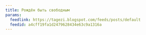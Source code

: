 ```yaml
---
title: Рождён быть свободным
params:
  feedlink: https://tagezi.blogspot.com/feeds/posts/default
  feedid: a4cff19fa1d2479628434e63c9a1316a
---
```

